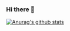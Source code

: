 ### Hi there 👋



[![Anurag's github stats](https://github-readme-stats.vercel.app/api?username={jiwoongKo}&show_icons=true&theme={theme})](https://github.com/{jiwoongKo}/github-readme-stats)

<!--
**jiwoongKo/jiwoongKo** is a ✨ _special_ ✨ repository because its `README.md` (this file) appears on your GitHub profile.

Here are some ideas to get you started:

- 🔭 I’m currently working on ...
- 🌱 I’m currently learning ...
- 👯 I’m looking to collaborate on ...
- 🤔 I’m looking for help with ...
- 💬 Ask me about ...
- 📫 How to reach me: ...
- 😄 Pronouns: ...
- ⚡ Fun fact: ...
-->
